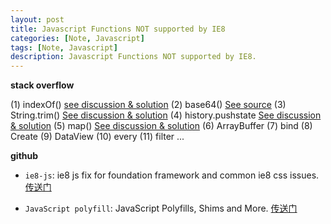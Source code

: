 ```yaml
---
layout: post
title: Javascript Functions NOT supported by IE8
categories: [Note, Javascript]
tags: [Note, Javascript]
description: Javascript Functions NOT supported by IE8.
---
```


**stack overflow**

(1) indexOf() [see discussion & solution](http://stackoverflow.com/questions/1744310/how-to-fix-array-indexof-in-javascript-for-internet-explorer-browsers)
(2) base64() [See source](https://code.google.com/p/stringencoders/source/browse/trunk/javascript/base64.js?r=210)
(3) String.trim() [See discussion & solution](http://stackoverflow.com/questions/2308134/trim-in-javascript-not-working-in-ie)
(4) history.pushstate [See discussion & solution](http://stackoverflow.com/questions/6622449/emulate-polyfill-history-pushstate-in-ie)
(5) map() [See discussion & solution](https://stackoverflow.com/questions/7350912/is-the-javascript-map-function-supported-in-ie8)
(6) ArrayBuffer  (7) bind  (8) Create  (9) DataView  (10) every  (11) filter ...

**github**

* `ie8-js`: ie8 js fix for foundation framework and common ie8 css issues. [传送门](https://github.com/seeliang/ie8-js)

* `JavaScript polyfill`:  JavaScript Polyfills, Shims and More. [传送门](https://github.com/inexorabletash/polyfill)

